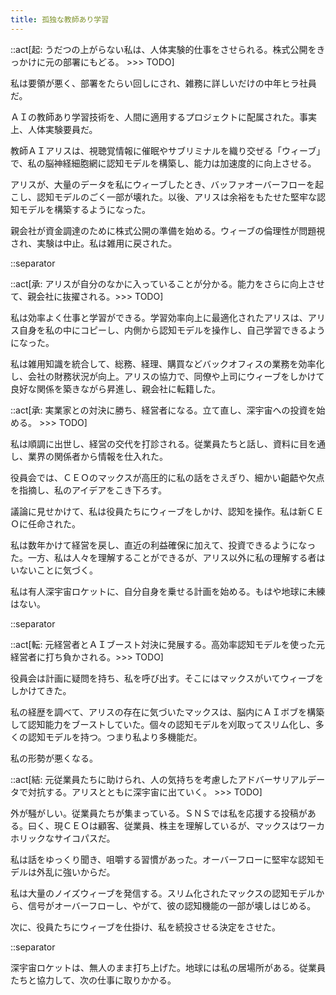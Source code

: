 ```yaml
---
title: 孤独な教師あり学習
---
```


::act[起: うだつの上がらない私は、人体実験的仕事をさせられる。株式公開をきっかけに元の部署にもどる。 >>> TODO]

私は要領が悪く、部署をたらい回しにされ、雑務に詳しいだけの中年ヒラ社員だ。

ＡＩの教師あり学習技術を、人間に適用するプロジェクトに配属された。事実上、人体実験要員だ。

教師ＡＩアリスは、視聴覚情報に催眠やサブリミナルを織り交ぜる「ウィーブ」で、私の脳神経細胞網に認知モデルを構築し、能力は加速度的に向上させる。

アリスが、大量のデータを私にウィーブしたとき、バッファオーバーフローを起こし、認知モデルのごく一部が壊れた。以後、アリスは余裕をもたせた堅牢な認知モデルを構築するようになった。

親会社が資金調達のために株式公開の準備を始める。ウィーブの倫理性が問題視され、実験は中止。私は雑用に戻された。

::separator

::act[承: アリスが自分のなかに入っていることが分かる。能力をさらに向上させて、親会社に抜擢される。>>> TODO]

私は効率よく仕事と学習ができる。学習効率向上に最適化されたアリスは、アリス自身を私の中にコピーし、内側から認知モデルを操作し、自己学習できるようになった。

私は雑用知識を統合して、総務、経理、購買などバックオフィスの業務を効率化し、会社の財務状況が向上。アリスの協力で、同僚や上司にウィーブをしかけて良好な関係を築きながら昇進し、親会社に転籍した。

::act[承: 実業家との対決に勝ち、経営者になる。立て直し、深宇宙への投資を始める。 >>> TODO]

私は順調に出世し、経営の交代を打診される。従業員たちと話し、資料に目を通し、業界の関係者から情報を仕入れた。

役員会では、ＣＥＯのマックスが高圧的に私の話をさえぎり、細かい齟齬や欠点を指摘し、私のアイデアをこき下ろす。

議論に見せかけて、私は役員たちにウィーブをしかけ、認知を操作。私は新ＣＥＯに任命された。

私は数年かけて経営を戻し、直近の利益確保に加えて、投資できるようになった。一方、私は人々を理解することができるが、アリス以外に私の理解する者はいないことに気づく。

私は有人深宇宙ロケットに、自分自身を乗せる計画を始める。もはや地球に未練はない。

::separator

::act[転: 元経営者とＡＩブースト対決に発展する。高効率認知モデルを使った元経営者に打ち負かされる。>>> TODO]

役員会は計画に疑問を持ち、私を呼び出す。そこにはマックスがいてウィーブをしかけてきた。

私の経歴を調べて、アリスの存在に気づいたマックスは、脳内にＡＩボブを構築して認知能力をブーストしていた。個々の認知モデルを刈取ってスリム化し、多くの認知モデルを持つ。つまり私より多機能だ。

私の形勢が悪くなる。

::act[結: 元従業員たちに助けられ、人の気持ちを考慮したアドバーサリアルデータで対抗する。アリスとともに深宇宙に出ていく。 >>> TODO]

外が騒がしい。従業員たちが集まっている。ＳＮＳでは私を応援する投稿がある。曰く、現ＣＥＯは顧客、従業員、株主を理解しているが、マックスはワーカホリックなサイコパスだ。

私は話をゆっくり聞き、咀嚼する習慣があった。オーバーフローに堅牢な認知モデルは外乱に強いからだ。

私は大量のノイズウィーブを発信する。スリム化されたマックスの認知モデルから、信号がオーバーフローし、やがて、彼の認知機能の一部が壊しはじめる。

次に、役員たちにウィーブを仕掛け、私を続投させる決定をさせた。

::separator

深宇宙ロケットは、無人のまま打ち上げた。地球には私の居場所がある。従業員たちと協力して、次の仕事に取りかかる。
